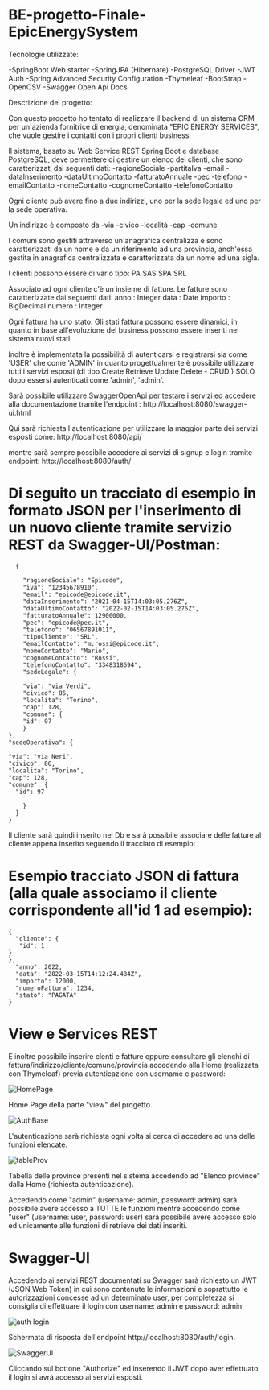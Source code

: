 # BE-progetto-Finale-EpicEnergySystem

Tecnologie utilizzate:

-SpringBoot Web starter
-SpringJPA (Hibernate)
-PostgreSQL Driver
-JWT Auth
-Spring Advanced Security Configuration
-Thymeleaf
-BootStrap
-OpenCSV
-Swagger Open Api Docs

Descrizione del progetto:

Con questo progetto ho tentato di realizzare il backend di un sistema CRM per un'azienda fornitrice di energia, denominata "EPIC ENERGY SERVICES", che vuole gestire i contatti 
con i propri clienti business.

Il sistema, basato su Web Service REST Spring Boot e database PostgreSQL, deve permettere di gestire un elenco dei clienti, che sono caratterizzati dai seguenti dati:
      -ragioneSociale
      -partitaIva
      -email
      -dataInserimento
      -dataUltimoContatto
      -fatturatoAnnuale
      -pec
      -telefono
      -emailContatto
      -nomeContatto
      -cognomeContatto
      -telefonoContatto

Ogni cliente può avere fino a due indirizzi, uno per la sede legale ed uno per la sede operativa.

Un indirizzo è composto da 
      -via
      -civico
      -località
      -cap
      -comune 

I comuni sono gestiti attraverso un'anagrafica centralizza e sono caratterizzati da un nome e da un riferimento ad una provincia, anch'essa gestita 
in anagrafica centralizzata e caratterizzata da un nome ed una sigla. 


I clienti possono essere di vario tipo:
      PA
      SAS
      SPA
      SRL

Associato ad ogni cliente c'è un insieme di fatture. Le fatture sono caratterizzate dai seguenti dati:
      anno : Integer
      data : Date
      importo : BigDecimal
      numero : Integer

Ogni fattura ha uno stato. Gli stati fattura possono essere dinamici, in quanto in base all'evoluzione del business possono essere inseriti nel sistema nuovi stati.

Inoltre è implementata la possibilità di autenticarsi e registrarsi sia come 'USER' che come 'ADMIN' in quanto progettualmente è possibile utilizzare tutti i servizi esposti 
(di tipo Create Retrieve Update Delete - CRUD ) SOLO dopo essersi autenticati come 'admin', 'admin'.

Sarà possibile utilizzare SwaggerOpenApi per testare i servizi ed accedere alla documentazione tramite l'endpoint : http://localhost:8080/swagger-ui.html

Qui sarà richiesta l'autenticazione per utilizzare la maggior parte dei servizi esposti come: http://localhost:8080/api/

mentre sarà sempre possibile accedere ai servizi di signup e login tramite endpoint: http://localhost:8080/auth/


# Di seguito un tracciato di esempio in formato JSON per l'inserimento di un nuovo cliente tramite servizio REST da Swagger-UI/Postman:

      {
        
        "ragioneSociale": "Epicode",
        "iva": "12345678910",
        "email": "epicode@epicode.it",
        "dataInserimento": "2021-04-15T14:03:05.276Z",
        "dataUltimoContatto": "2022-02-15T14:03:05.276Z",
        "fatturatoAnnuale": 12900000,
        "pec": "epicode@pec.it",
        "telefono": "06567891011",
        "tipoCliente": "SRL",
        "emailContatto": "m.rossi@epicode.it",
        "nomeContatto": "Mario",
        "cognomeContatto": "Rossi",
        "telefonoContatto": "3348318694",
        "sedeLegale": {
        
        "via": "via Verdi",
        "civico": 85,
        "localita": "Torino",
        "cap": 128,
        "comune": {
        "id": 97
        }
    },
    "sedeOperativa": {
    
    "via": "via Neri",
    "civico": 86,
    "localita": "Torino",
    "cap": 128,
    "comune": {
      "id": 97
      
        }
      }
    }
    
Il cliente sarà quindi inserito nel Db e sarà possibile associare delle fatture al cliente appena inserito seguendo il tracciato di esempio:

# Esempio tracciato JSON di fattura (alla quale associamo il cliente corrispondente all'id 1 ad esempio):

    {
      "cliente": {
       "id": 1     
    }
    },
      "anno": 2022,
      "data": "2022-03-15T14:12:24.484Z",
      "importo": 12000,
      "numeroFattura": 1234,
      "stato": "PAGATA"
    }

# View e Services REST

È inoltre possibile inserire clenti e fatture oppure consultare gli elenchi di fattura/indirizzo/cliente/comune/provincia accedendo alla Home (realizzata con Thymeleaf) previa autenticazione con username e password:


![HomePage](https://user-images.githubusercontent.com/98736232/158781469-c1745760-1ce1-4133-bbb4-8712fbf8fa25.JPG)

Home Page della parte "view" del progetto.

![AuthBase](https://user-images.githubusercontent.com/98736232/158781509-ac5d8e1b-86a9-43b3-98a8-bf620904ed45.JPG)

L'autenticazione sarà richiesta ogni volta si cerca di accedere ad una delle funzioni elencate.

![tableProv](https://user-images.githubusercontent.com/98736232/158784388-d72bbb6e-b639-4e87-bea9-4ccd5adbc0e2.JPG)

Tabella delle province presenti nel sistema accedendo ad "Elenco province" dalla Home (richiesta autenticazione).

Accedendo come "admin" (username: admin, password: admin) sarà possibile avere accesso a TUTTE le funzioni mentre accedendo come "user" (username: user, password: user) sarà possibile avere accesso solo ed unicamente alle funzioni di retrieve dei dati inseriti.

# Swagger-UI

Accedendo ai servizi REST documentati su Swagger sarà richiesto un JWT (JSON Web Token) in cui sono contenute le informazioni e soprattutto le autorizzazioni concesse ad un determinato user, per completezza si consiglia di effettuare il login con username: admin e password: admin


![auth login](https://user-images.githubusercontent.com/98736232/158784317-a5a15c24-49fb-429e-a17d-e881ba2838b9.jpg)

Schermata di risposta dell'endpoint http://localhost:8080/auth/login.

![SwaggerUI](https://user-images.githubusercontent.com/98736232/158784373-fb0db0d1-8679-47ae-9508-9f0b06e732d0.JPG)

Cliccando sul bottone "Authorize" ed inserendo il JWT dopo aver effettuato il login si avrà accesso ai servizi esposti.




